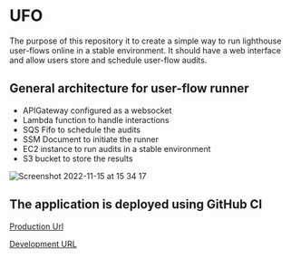# UFO

The purpose of this repository it to create a simple way to run lighthouse user-flows online in a stable environment. 
It should have a web interface and allow users store and schedule user-flow audits. 

## General architecture for user-flow runner

- APIGateway configured as a websocket
- Lambda function to handle interactions
- SQS Fifo to schedule the audits
- SSM Document to initiate the runner
- EC2 instance to run audits in a stable environment
- S3 bucket to store the results

![Screenshot 2022-11-15 at 15 34 17](https://user-images.githubusercontent.com/40126819/201945750-8067dd5d-04da-49dd-87b3-e331e1a4b580.png)

## The application is deployed using GitHub CI

[Production Url](http://app.deep-blue.io)

[Development URL](http://dev.deep-blue.io.s3-website.eu-central-1.amazonaws.com)


